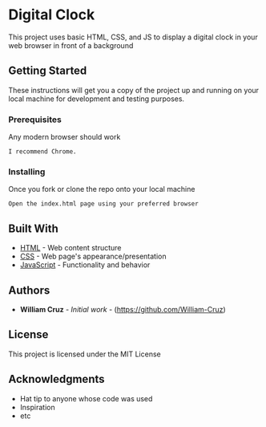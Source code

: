 # Digital Clock

This project uses basic HTML, CSS, and JS to display a digital clock in your web browser in front of a background

## Getting Started

These instructions will get you a copy of the project up and running on your local machine for development and testing purposes.

### Prerequisites

Any modern browser should work 

```
I recommend Chrome.
```

### Installing

Once you fork or clone the repo onto your local machine

```
Open the index.html page using your preferred browser
```

## Built With

* [HTML](https://developer.mozilla.org/en-US/docs/Web/HTML) - Web content structure
* [CSS](https://developer.mozilla.org/en-US/docs/Web/CSS) - Web page's appearance/presentation
* [JavaScript](https://developer.mozilla.org/en-US/docs/Web/JavaScript) - Functionality and behavior

## Authors

* **William Cruz** - *Initial work* - (https://github.com/William-Cruz)

## License

This project is licensed under the MIT License 

## Acknowledgments

* Hat tip to anyone whose code was used
* Inspiration
* etc
